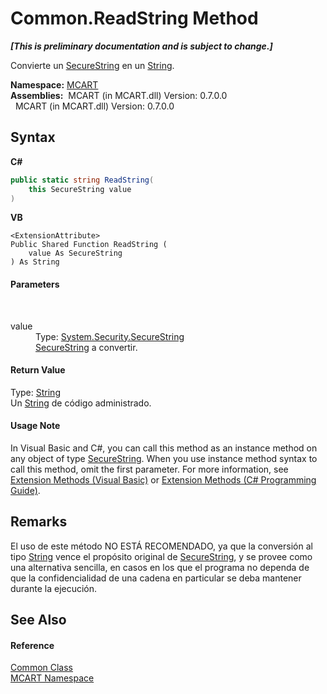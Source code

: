 # Common.ReadString Method 
 _**\[This is preliminary documentation and is subject to change.\]**_

Convierte un <a href="http://msdn2.microsoft.com/es-es/library/7kt014s1" target="_blank">SecureString</a> en un <a href="http://msdn2.microsoft.com/es-es/library/s1wwdcbf" target="_blank">String</a>.

**Namespace:**&nbsp;<a href="89e7854f-fe6f-d208-fb0c-b17953422852">MCART</a><br />**Assemblies:**&nbsp;&nbsp;MCART (in MCART.dll) Version: 0.7.0.0<br />&nbsp;&nbsp;MCART (in MCART.dll) Version: 0.7.0.0<br />

## Syntax

**C#**<br />
``` C#
public static string ReadString(
	this SecureString value
)
```

**VB**<br />
``` VB
<ExtensionAttribute>
Public Shared Function ReadString ( 
	value As SecureString
) As String
```


#### Parameters
&nbsp;<dl><dt>value</dt><dd>Type: <a href="http://msdn2.microsoft.com/es-es/library/7kt014s1" target="_blank">System.Security.SecureString</a><br /><a href="http://msdn2.microsoft.com/es-es/library/7kt014s1" target="_blank">SecureString</a> a convertir.</dd></dl>

#### Return Value
Type: <a href="http://msdn2.microsoft.com/es-es/library/s1wwdcbf" target="_blank">String</a><br />Un <a href="http://msdn2.microsoft.com/es-es/library/s1wwdcbf" target="_blank">String</a> de código administrado.

#### Usage Note
In Visual Basic and C#, you can call this method as an instance method on any object of type <a href="http://msdn2.microsoft.com/es-es/library/7kt014s1" target="_blank">SecureString</a>. When you use instance method syntax to call this method, omit the first parameter. For more information, see <a href="http://msdn.microsoft.com/en-us/library/bb384936.aspx">Extension Methods (Visual Basic)</a> or <a href="http://msdn.microsoft.com/en-us/library/bb383977.aspx">Extension Methods (C# Programming Guide)</a>.

## Remarks
El uso de este método NO ESTÁ RECOMENDADO, ya que la conversión al tipo <a href="http://msdn2.microsoft.com/es-es/library/s1wwdcbf" target="_blank">String</a> vence el propósito original de <a href="http://msdn2.microsoft.com/es-es/library/7kt014s1" target="_blank">SecureString</a>, y se provee como una alternativa sencilla, en casos en los que el programa no dependa de que la confidencialidad de una cadena en particular se deba mantener durante la ejecución.

## See Also


#### Reference
<a href="2fd80ad6-3642-bb7d-ce7a-ef1284d6d716">Common Class</a><br /><a href="89e7854f-fe6f-d208-fb0c-b17953422852">MCART Namespace</a><br />